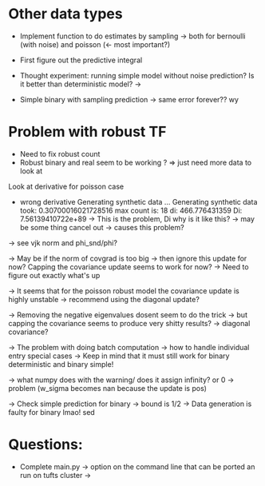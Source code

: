 # Other data types
- Implement function to do estimates by sampling -> both for bernoulli (with noise)
and poisson (<- most important?)
- First figure out the predictive integral

- Thought experiment: running simple model without noise prediction? Is it better than
deterministic model? ->
- Simple binary with sampling prediction -> same error forever?? wy

# Problem with robust TF
- Need to fix robust count 
- Robust binary and real seem to be working ? => just need more data to look at

Look at derivative for poisson case

- wrong derivative
Generating synthetic data ... 
Generating synthetic data took:  0.30700016021728516
max count is:  18
di:  466.776431359
Di:  7.56139410722e+89 -> This is the problem, Di why is it like this?
-> may be some thing cancel out -> causes this problem?

-> see vjk norm and phi_snd/phi?

-> May be if the norm of covgrad is too big -> then ignore this update for now?
Capping the covariance update seems to work for now? -> Need to figure out exactly what's up

-> It seems that for the poisson robust model the covariance update
is highly unstable -> recommend using the diagonal update?

-> Removing the negative eigenvalues dosent seem to do the trick -> but capping the covariance 
seems to produce very shitty results?
-> diagonal covariance?


-> The problem with doing batch computation -> how to handle individual 
entry special cases
-> Keep in mind that it must still work for binary deterministic and
binary simple!


-> what numpy does with the warning/ does it assign infinity? or 0
-> problem (w_sigma becomes nan because the update is pos)


-> Check simple prediction for binary -> bound is 1/2
-> Data generation is faulty for binary lmao! sed

# Questions: 
- Complete main.py
-> option on the command line that can be ported an run on tufts
cluster
-> 






